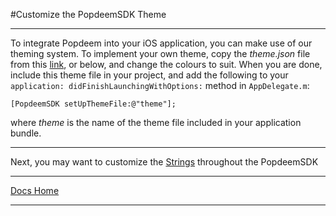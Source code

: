 #Customize the PopdeemSDK Theme

---

To integrate Popdeem into your iOS application, you can make use of our theming system. To implement your own theme, copy the *theme.json* file from this [link](https://gist.github.com/NQuinn27/df08250c6a9c7464b4e4 "Popdeem Theme"), or below, and change the colours to suit. When you are done, include this theme file in your project, and add the following to your `application: didFinishLaunchingWithOptions:` method in `AppDelegate.m`:

	[PopdeemSDK setUpThemeFile:@"theme"];

where *theme* is the name of the theme file included in your application bundle.

---

Next, you may want to customize the [Strings](https://github.com/Popdeem/Popdeem-SDK-iOS/tree/master/Docs/strings.md "Strings") throughout the PopdeemSDK

---

[Docs Home](https://github.com/Popdeem/Popdeem-SDK-iOS/tree/master/Docs/README.md "Docs Home")

---

<script src="https://gist.github.com/NQuinn27/df08250c6a9c7464b4e4.js"></script>
